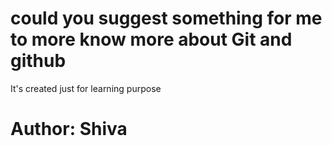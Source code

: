 # could you suggest something for me to more know more about Git and github
<p> It's created just for learning purpose <br> <h1>Author: Shiva</h1></p>
